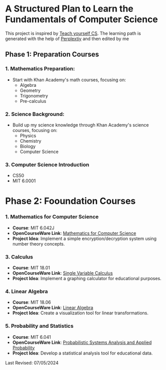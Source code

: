 # A Structured Plan to Learn the Fundamentals of Computer Science

This project is inspired by [Teach yourself CS](https://teachyourselfcs.com/). The learning path is generated with the help of [Perplextiy](https://www.perplexity.ai/) and then edited by me

## Phase 1: Preparation Courses

### 1. Mathematics Preparation:

- Start with Khan Academy's math courses, focusing on:
  - Algebra
  - Geometry
  - Trigonometry
  - Pre-calculus

### 2. Science Background:

- Build up my science knowledge through Khan Academy's science courses, focusing on:
  - Physics
  - Chemistry
  - Biology
  - Computer Science

### 3. Computer Science Introduction

- CS50
- MIT 6.0001

# Phase 2: Fooundation Courses

### 1. Mathematics for Computer Science

- **Course**: MIT 6.042J
- **OpenCourseWare Link**: [Mathematics for Computer Science](https://ocw.mit.edu/courses/6-042j-mathematics-for-computer-science-fall-2010/)
- **Project Idea**: Implement a simple encryption/decryption system using number theory concepts.

### 3. Calculus

- **Course**: MIT 18.01
- **OpenCourseWare Link**: [Single Variable Calculus](https://ocw.mit.edu/courses/18-01sc-single-variable-calculus-fall-2010/)
- **Project Idea**: Implement a graphing calculator for educational purposes.

### 4. Linear Algebra

- **Course**: MIT 18.06
- **OpenCourseWare Link**: [Linear Algebra](https://ocw.mit.edu/courses/18-06sc-linear-algebra-fall-2011/)
- **Project Idea**: Create a visualization tool for linear transformations.

### 5. Probability and Statistics

- **Course**: MIT 6.041
- **OpenCourseWare Link**: [Probabilistic Systems Analysis and Applied Probability](https://ocw.mit.edu/courses/6-041sc-probabilistic-systems-analysis-and-applied-probability-fall-2013/)
- **Project Idea**: Develop a statistical analysis tool for educational data.

Last Revised: 07/05/2024
